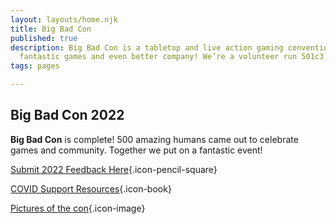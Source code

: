 ```yaml
---
layout: layouts/home.njk
title: Big Bad Con
published: true
description: Big Bad Con is a tabletop and live action gaming convention featuring
  fantastic games and even better company! We’re a volunteer run 501c3 non-profit!
tags: pages

---
```

## Big Bad Con 2022

**Big Bad Con** is complete! 500 amazing humans came out to celebrate games and community. Together we put on a fantastic event!

[Submit 2022 Feedback Here](https://bigbadcon.com/feedback){.icon-pencil-square}

[COVID Support Resources](https://www.bigbadcon.com/covid-19-support-resources/){.icon-book}

[Pictures of the con](https://photos.app.goo.gl/Dr1BMhnSsVoYjMr26){.icon-image}